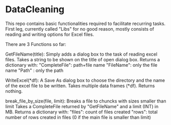 # DataCleaning
This repo contains basic functionalities required to facilitate recurring tasks. 
First leg, currently called "Libs" for no good reason, mostly consists of reading and writing options for Excel files.

There are 3 Functions so far:

GetFileName(title): Simply adds a dialog box to the task of reading excel files. 
  Takes a string to be shown on the title of open dialog box.
  Returns a dictionary with:
    "CompleteFile": path+file name
    "FileName": only the file name
    "Path" : only the path

WriteExcel(*df): A Save As dialog box to choose the directory and the name of the excel file to be written. 
  Takes multiple data frames (*df).
  Returns nothing. 
  
break_file_by_size(file, limit): Breaks a file to chuncks with sizes smaller than limit
  Takes a CompleteFile returned by "GetFileName" and a limit (INT) in MB.
  Returns a dictionary with:
    "files": count of files created
    "rows": total number of rows created in files (0 if the main file is smaller than limit)
    
  
